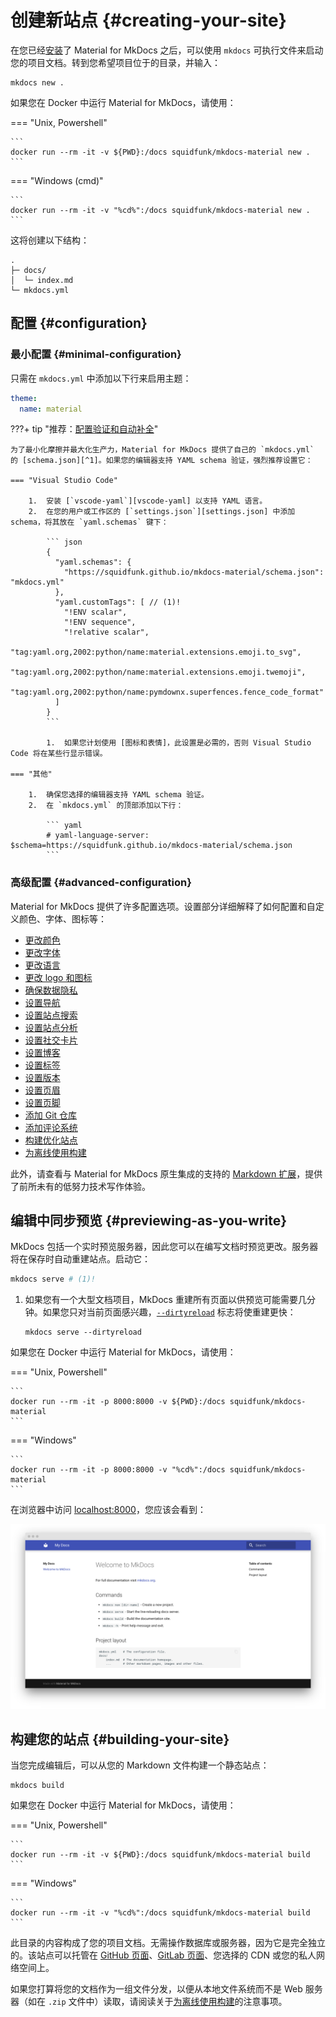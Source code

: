# 创建新站点 {#creating-your-site}

在您已经[安装]了 Material for MkDocs 之后，可以使用 `mkdocs` 可执行文件来启动您的项目文档。转到您希望项目位于的目录，并输入：

```
mkdocs new .
```

如果您在 Docker 中运行 Material for MkDocs，请使用：

=== "Unix, Powershell"

    ```
    docker run --rm -it -v ${PWD}:/docs squidfunk/mkdocs-material new .
    ```

=== "Windows (cmd)"

    ```
    docker run --rm -it -v "%cd%":/docs squidfunk/mkdocs-material new .
    ```

这将创建以下结构：

``` { .sh .no-copy }
.
├─ docs/
│  └─ index.md
└─ mkdocs.yml
```

  [安装]: getting-started.md

## 配置 {#configuration}

### 最小配置 {#minimal-configuration}

只需在 `mkdocs.yml` 中添加以下行来启用主题：

``` yaml
theme:
  name: material
```

  [installation methods]: getting-started.md#installation

???+ tip "推荐：[配置验证和自动补全]"

    为了最小化摩擦并最大化生产力，Material for MkDocs 提供了自己的 `mkdocs.yml` 的 [schema.json][^1]。如果您的编辑器支持 YAML schema 验证，强烈推荐设置它：

    === "Visual Studio Code"

        1.  安装 [`vscode-yaml`][vscode-yaml] 以支持 YAML 语言。
        2.  在您的用户或工作区的 [`settings.json`][settings.json] 中添加 schema，将其放在 `yaml.schemas` 键下：

            ``` json
            {
              "yaml.schemas": {
                "https://squidfunk.github.io/mkdocs-material/schema.json": "mkdocs.yml"
              },
              "yaml.customTags": [ // (1)!
                "!ENV scalar",
                "!ENV sequence",
                "!relative scalar",
                "tag:yaml.org,2002:python/name:material.extensions.emoji.to_svg",
                "tag:yaml.org,2002:python/name:material.extensions.emoji.twemoji",
                "tag:yaml.org,2002:python/name:pymdownx.superfences.fence_code_format"
              ]
            }
            ```

            1.  如果您计划使用 [图标和表情]，此设置是必需的，否则 Visual Studio Code 将在某些行显示错误。

    === "其他"

        1.  确保您选择的编辑器支持 YAML schema 验证。
        2.  在 `mkdocs.yml` 的顶部添加以下行：

            ``` yaml
            # yaml-language-server: $schema=https://squidfunk.github.io/mkdocs-material/schema.json
            ```

  [^1]:
    如果您是 MkDocs 插件或 Markdown 扩展的作者，而且您的项目与 Material for MkDocs 兼容，我们非常欢迎您在 GitHub 上通过拉取请求贡献一个针对您的 [extension] 或 [plugin] 的 schema。如果您已经定义了 schema，或希望自行托管您的 schema 以减少重复，您可以通过 [$ref] 添加它。

  [配置验证和自动补全]: https://twitter.com/squidfunk/status/1487746003692400642
  [schema.json]: schema.json
  [vscode-yaml]: https://marketplace.visualstudio.com/items?itemName=redhat.vscode-yaml
  [settings.json]: https://code.visualstudio.com/docs/getstarted/settings
  [extension]: https://github.com/squidfunk/mkdocs-material/tree/master/docs/schema/extensions
  [plugin]: https://github.com/squidfunk/mkdocs-material/tree/master/docs/schema/plugins
  [$ref]: https://json-schema.org/understanding-json-schema/structuring.html#ref
  [icons and emojis]: reference/icons-emojis.md
  [图标和表情]: reference/icons-emojis.md

### 高级配置 {#advanced-configuration}

Material for MkDocs 提供了许多配置选项。设置部分详细解释了如何配置和自定义颜色、字体、图标等：

<div class="mdx-columns" markdown>

- [更改颜色]
- [更改字体]
- [更改语言]
- [更改 logo 和图标]
- [确保数据隐私]
- [设置导航]
- [设置站点搜索]
- [设置站点分析]
- [设置社交卡片]
- [设置博客]
- [设置标签]
- [设置版本]
- [设置页眉]
- [设置页脚]
- [添加 Git 仓库]
- [添加评论系统]
- [构建优化站点]
- [为离线使用构建]

</div>

此外，请查看与 Material for MkDocs 原生集成的支持的 [Markdown 扩展]，提供了前所未有的低努力技术写作体验。

  [更改颜色]: setup/changing-the-colors.md
  [更改字体]: setup/changing-the-fonts.md
  [更改语言]: setup/changing-the-language.md
  [更改 logo 和图标]: setup/changing-the-logo-and-icons.md
  [确保数据隐私]: setup/ensuring-data-privacy.md
  [设置导航]: setup/setting-up-navigation.md
  [设置站点搜索]: setup/setting-up-site-search.md
  [设置站点分析]: setup/setting-up-site-analytics.md
  [设置社交卡片]: setup/setting-up-social-cards.md
  [设置博客]: setup/setting-up-a-blog.md
  [设置标签]: setup/setting-up-tags.md
  [设置版本]: setup/setting-up-versioning.md
  [设置页眉]: setup/setting-up-the-header.md
  [设置页脚]: setup/setting-up-the-footer.md
  [添加 Git 仓库]: setup/adding-a-git-repository.md
  [添加评论系统]: setup/adding-a-comment-system.md
  [构建优化站点]: setup/building-an-optimized-site.md
  [为离线使用构建]: setup/building-for-offline-usage.md
  [Markdown 扩展]: setup/extensions/index.md

## 编辑中同步预览 {#previewing-as-you-write}

MkDocs 包括一个实时预览服务器，因此您可以在编写文档时预览更改。服务器将在保存时自动重建站点。启动它：

``` sh
mkdocs serve # (1)!
```

1.  如果您有一个大型文档项目，MkDocs 重建所有页面以供预览可能需要几分钟。如果您只对当前页面感兴趣，[`--dirtyreload`][--dirtyreload] 标志将使重建更快：

    ```
    mkdocs serve --dirtyreload
    ```

如果您在 Docker 中运行 Material for MkDocs，请使用：

=== "Unix, Powershell"

    ```
    docker run --rm -it -p 8000:8000 -v ${PWD}:/docs squidfunk/mkdocs-material
    ```

=== "Windows"

    ```
    docker run --rm -it -p 8000:8000 -v "%cd%":/docs squidfunk/mkdocs-material
    ```

在浏览器中访问 [localhost:8000][实时预览]，您应该会看到：

[![Creating your site]][Creating your site]

  [--dirtyreload]: https://www.mkdocs.org/about/release-notes/#support-for-dirty-builds-990
  [实时预览]: http://localhost:8000
  [Creating your site]: assets/screenshots/creating-your-site.png

## 构建您的站点 {#building-your-site}

当您完成编辑后，可以从您的 Markdown 文件构建一个静态站点：

```
mkdocs build
```

如果您在 Docker 中运行 Material for MkDocs，请使用：

=== "Unix, Powershell"

    ```
    docker run --rm -it -v ${PWD}:/docs squidfunk/mkdocs-material build
    ```

=== "Windows"

    ```
    docker run --rm -it -v "%cd%":/docs squidfunk/mkdocs-material build
    ```

此目录的内容构成了您的项目文档。无需操作数据库或服务器，因为它是完全独立的。该站点可以托管在 [GitHub 页面]、[GitLab 页面]、您选择的 CDN 或您的私人网络空间上。

  [GitHub 页面]: publishing-your-site.md#github-pages
  [GitLab 页面]: publishing-your-site.md#gitlab-pages

如果您打算将您的文档作为一组文件分发，以便从本地文件系统而不是 Web 服务器（如在 `.zip` 文件中）读取，请阅读关于[为离线使用构建]的注意事项。

  [为离线使用构建]: setup/building-for-offline-usage.md

